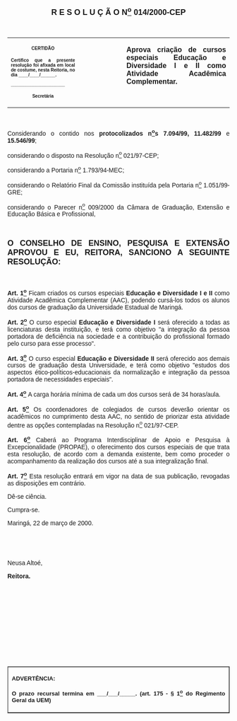 <BODY LINK="#0000ff" VLINK="#800080">

<B><FONT FACE="Arial" SIZE=4><P ALIGN="CENTER">R E S O L U &Ccedil; &Atilde; O N<U><SUP>o</U></SUP> 014/2000-CEP</P>
</B></FONT><FONT FACE="Arial"><P ALIGN="JUSTIFY">&nbsp;</P></FONT>
<TABLE CELLSPACING=0 BORDER=0 CELLPADDING=7 WIDTH=621>
<TR><TD WIDTH="32%" VALIGN="TOP">
<P ALIGN="CENTER"><B><FONT FACE="Arial" SIZE=1>CERTID&Atilde;O</P>
<P ALIGN="JUSTIFY">Certifico que a presente resolu&ccedil;&atilde;o foi afixada em local de costume, nesta Reitoria, no dia ____/____/______.</P>
<P ALIGN="JUSTIFY">______________________</P>
<P ALIGN="CENTER">Secret&aacute;ria</B></FONT></TD>
<TD WIDTH="20%" VALIGN="TOP">
<P>&nbsp;</TD>
<TD WIDTH="49%" VALIGN="TOP">
<B><FONT FACE="Arial"><P ALIGN="JUSTIFY">Aprova cria&ccedil;&atilde;o de cursos especiais Educa&ccedil;&atilde;o e Diversidade I e II como Atividade Acad&ecirc;mica Complementar.</B></FONT></TD>
</TR>
</TABLE>

<FONT FACE="Arial"><P ALIGN="JUSTIFY">&nbsp;</P>
<P ALIGN="JUSTIFY">&#9;Considerando o contido nos <B>protocolizados n<U><SUP>o</U>s</SUP> 7.094/99, 11.482/99 </B>e <B>15.546/99</B>;</P>
<P ALIGN="JUSTIFY">&#9;considerando o disposto na Resolu&ccedil;&atilde;o n<U><SUP>o</U></SUP> 021/97-CEP;</P>
<P ALIGN="JUSTIFY">&#9;considerando a Portaria n<U><SUP>o</U></SUP> 1.793/94-MEC;</P>
<P ALIGN="JUSTIFY">&#9;considerando o Relat&oacute;rio Final da Comiss&atilde;o institu&iacute;da pela Portaria n<U><SUP>o</U></SUP> 1.051/99-GRE;</P>
<P ALIGN="JUSTIFY">&#9;considerando o Parecer n<U><SUP>o</U></SUP> 009/2000 da C&acirc;mara de Gradua&ccedil;&atilde;o, Extens&atilde;o e Educa&ccedil;&atilde;o B&aacute;sica e Profissional,</P>
<P ALIGN="JUSTIFY">&nbsp;</P>
</FONT><B><FONT FACE="Arial" SIZE=4><P ALIGN="JUSTIFY">O CONSELHO DE ENSINO, PESQUISA E EXTENS&Atilde;O APROVOU E EU, REITORA, SANCIONO A SEGUINTE RESOLU&Ccedil;&Atilde;O:</P>
</B></FONT><FONT FACE="Arial"><P ALIGN="JUSTIFY">&nbsp;</P>
<P ALIGN="JUSTIFY">&#9;<B>Art. 1<U><SUP>o</B></U></SUP> Ficam criados os cursos especiais <B>Educa&ccedil;&atilde;o e Diversidade I e II</B> como Atividade Acad&ecirc;mica Complementar (AAC), podendo curs&aacute;-los todos os alunos dos cursos de gradua&ccedil;&atilde;o da Universidade Estadual de Maring&aacute;.</P>
<P ALIGN="JUSTIFY">&#9;<B>Art. 2<U><SUP>o</B></U></SUP> O curso especial <B>Educa&ccedil;&atilde;o e Diversidade I</B> ser&aacute; oferecido a todas as licenciaturas desta institui&ccedil;&atilde;o, e ter&aacute; como objetivo "a integra&ccedil;&atilde;o da pessoa portadora de defici&ecirc;ncia na sociedade e a contribui&ccedil;&atilde;o do profissional formado pelo curso para esse processo". </P>
<B><P ALIGN="JUSTIFY">Art. 3<U><SUP>o</U></SUP> </B>O curso especial <B>Educa&ccedil;&atilde;o e Diversidade II</B> ser&aacute; oferecido aos demais cursos de gradua&ccedil;&atilde;o desta Universidade, e ter&aacute; como objetivo "estudos dos aspectos &eacute;tico-pol&iacute;ticos-educacionais da normaliza&ccedil;&atilde;o e integra&ccedil;&atilde;o da pessoa portadora de necessidades especiais".</P>
<B><P ALIGN="JUSTIFY">Art. 4<U><SUP>o</U></SUP> </B>A carga hor&aacute;ria m&iacute;nima de cada um dos cursos ser&aacute; de 34 horas/aula.</P>
<P ALIGN="JUSTIFY">&#9;<B>Art. 5<U><SUP>o</B></U></SUP> Os coordenadores de colegiados de cursos dever&atilde;o orientar os acad&ecirc;micos no cumprimento desta AAC, no sentido de priorizar esta atividade dentre as op&ccedil;&otilde;es contempladas na Resolu&ccedil;&atilde;o n<U><SUP>o</U></SUP> 021/97-CEP.</P>
<P ALIGN="JUSTIFY">&#9;<B>Art. 6<U><SUP>o</B></U></SUP> Caber&aacute; ao Programa Interdisciplinar de Apoio e Pesquisa &agrave; Excepcionalidade (PROPAE), o oferecimento dos cursos especiais de que trata esta resolu&ccedil;&atilde;o, de acordo com a demanda existente, bem como proceder o acompanhamento da realiza&ccedil;&atilde;o dos cursos at&eacute; a sua integraliza&ccedil;&atilde;o final.</P>
<P ALIGN="JUSTIFY">&#9;<B>Art. 7<U><SUP>o</B></U></SUP> Esta resolu&ccedil;&atilde;o entrar&aacute; em vigor na data de sua publica&ccedil;&atilde;o, revogadas as disposi&ccedil;&otilde;es em contr&aacute;rio.</P>
<P ALIGN="JUSTIFY">&#9;D&ecirc;-se ci&ecirc;ncia.</P>
<P ALIGN="JUSTIFY">&#9;Cumpra-se.</P>
<P ALIGN="JUSTIFY">Maring&aacute;, 22 de mar&ccedil;o de 2000.</P>
<P ALIGN="JUSTIFY">&nbsp;</P>
<P ALIGN="JUSTIFY">&nbsp;</P>
<P ALIGN="JUSTIFY">Neusa Alto&eacute;,</P>
<B><P ALIGN="JUSTIFY">Reitora.</P>
</B><P ALIGN="JUSTIFY">&nbsp;</P>
<P ALIGN="JUSTIFY">&nbsp;</P>
<P ALIGN="JUSTIFY">&nbsp;</P>
<P ALIGN="JUSTIFY">&nbsp;</P>
<P ALIGN="JUSTIFY">&nbsp;</P>
<P ALIGN="JUSTIFY">&nbsp;</P></FONT>
<TABLE BORDER CELLSPACING=1 CELLPADDING=4 WIDTH=212>
<TR><TD VALIGN="TOP">
<P ALIGN="JUSTIFY"><B><FONT FACE="Arial" SIZE=2>ADVERT&Ecirc;NCIA:</P>
<P ALIGN="JUSTIFY">O prazo recursal termina em ___/___/_____. (art. 175 - § 1<U><SUP>o</U></SUP> do Regimento Geral da UEM)</B></FONT></TD>
</TR>
</TABLE>

</BODY>
